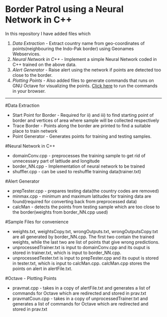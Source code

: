 # Border Patrol using a Neural Network in C++

In this repository I have added files which 
1) *Data Extraction* - Extract country name from geo-coordinates of points(neighbouring the Indo-Pak border) using Geonames Webservices.
2) *Neural Network in C++* - Implement a simple Neural Network coded in C++ trained on the above data.
3) *Alert Generator* - Raise alert using the network if points are detected too close to the border.
4) *Plotting Points* - Also added files to generate commands that runs on GNU Octave for visualizing the points. [Click here](https://octave-online.net/) to run the commands in your browser.
---
#Data Extraction
- Start Point for Border - Required for ii) and iii) to find starting point of border and vertices of area where sample will be collected respectively
- Trace Border - Points along the border are printed to find a suitable place to train network
- Point Generator - Generates points for training and testing samples.
	
#Neural Network in C++
- domainConv.cpp - preprocesses the training sample to get rid of unnecessary part of lattiude and longitude
- border_NN.cpp - Implementation of neural network to be trained
- shuffler.cpp - can be used to reshuffle training data(trainer.txt)
	
#Alert Generator
- prepTester.cpp - prepares testing data(the country codes are removed)
- minmax.cpp - minimum and maximum latitudes for training data are found(required for converting back from preprocessed data)
- calcMan - detects the points from testing sample which are too close to the border(weights from border_NN.cpp used)
	
#Sample Files for convenience
- weights.txt, weightsCopy.txt, wrongOutputs.txt, wrongOutputsCopy.txt are all generated by border_NN.cpp. The first two contain the trained weights, while the last two are list of points that give wrong predictions.
- unprocessedTrainer.txt is input to domainConv.cpp and its ouput is stored in trainer.txt, which is input to border_NN.cpp.
- unprocessedTester.txt is input to prepTester.cpp and its ouput is stored in tester.txt, which is input to calcMan.cpp. calcMan.cpp stores the points on alert in alertFile.txt.
	
#Octave - Plotting Points
- pravmat.cpp - takes in a copy of alertFile.txt and generates a list of commands for Octave which are redirected and stored in prav.txt
- pravmatCoun.cpp - takes in a copy of unprocessedTrainer.txt and generates a list of commands for Octave which are redirected and stored in prav.txt
